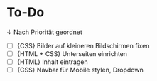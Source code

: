 # To-Do
↓ Nach Priorität geordnet
- [ ] {CSS} Bilder auf kleineren Bildschirmen fixen
- [ ] {HTML + CSS} Unterseiten einrichten
- [ ] {HTML} Inhalt eintragen
- [ ] {CSS} Navbar für Mobile stylen, Dropdown
